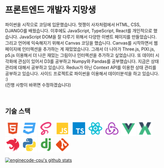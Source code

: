 # 프론트엔드 개발자 지망생
파이썬을 시작으로 코딩에 입문했습니다. 멋쟁이 사자처럼에서 HTML, CSS, DJANGO를 배웠습니다. 
이후에도 JavaScript, TypeScript, React를 개인적으로 했습니다. JavaScript DOM을 잘 다루기 위해서 
다양한 이벤트 페이지를 만들었습니다. 그리고 언어에 익숙해지기 위해서 Canvas 코딩을 했습니다. Canvas를 시작하면서 웹 페이지에
인터렉션을 추가하는 게 재밌었습니다. 그래서 더 나아가 Three.js, PIXI.js, p5.js 이용해서 더 나은 재밌는 그림이나 인터렉션을 추가하고 싶었습니다.
또 데이터 시각화에 관심이 있어서 D3를 공부하고 Numpy와 Pandas를 공부했습니다. 지금은 상태 관리에 대해서 공부하고 있습니다. 
Redux가 아닌 Context API를 이용한 상태 관리를 공부하고 있습니다. 사이드 프로젝트로 파이썬을 이용해서 데이터분석을 하고 있습니다. :) <br>
(진행 사항이 바뀌면 수정하겠습니다)

<br>

## 기술 스택
<img width="50" src="./icons/html.svg" alt="html"/>
<img width="50" src="./icons/css.svg" alt="css"/>
<img width="50" src="./icons/sass.svg" alt="sass"/>
<img width="50" src="./icons/javascript.svg" alt="javascript"/>
<img width="50" src="./icons/typescript.svg" alt="typescript"/>
<img width="50" src="./icons/react.svg" alt="react"/>
<img width="50" src="./icons/redux-action.svg" alt="redux-action"/>
<img width="50" src="./icons/vue.svg" alt="vue"/>
<img width="50" src="./icons/vuex-store.svg" alt="vuex-store"/>
<img width="50" src="./icons/nest.svg" alt="nest"/>
<img width="50" src="./icons/python.svg" alt="python"/>
<img width="50" src="./icons/django.svg" alt="django"/>
<img width="50" src="./icons/git.svg" alt="git"/>


<br>

[![enginecode-cpu's github stats](https://github-readme-stats.vercel.app/api?username=enginecode-cpu)](https://github.com/anuraghazra/github-readme-stats)
